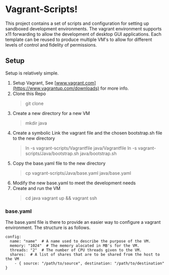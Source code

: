 # Vagrant-Scripts!

This project contains a set of scripts and configuration for setting up sandboxed development environments. The vagrant environment supports x11 forwarding to allow the development of desktop GUI applications.
Each template can be reused to produce multiple VM's to allow for different levels of control and fidelity of permissions.

## Setup
Setup is relatively simple.

1. Setup Vagrant, See [www.vagrant.com](https://www.vagrantup.com/downloads) for more info.
2. Clone this Repo
   > git clone
3. Create a new directory for a new VM
   > mkdir java
4. Create a symbolic Link the vagrant file and the chosen bootstrap.sh file to the new directory
   > ln -s vagrant-scripts/Vagrantfile java/Vagrantfile
   > ln -s vagrant-scripts/Java/bootstrap.sh java/bootstrap.sh
5. Copy the base.yaml file to the new directory
   > cp vagrant-scripts/Java/base.yaml java/base.yaml
6. Modify the new base.yaml to meet the development needs
7. Create and run the VM
   > cd java
   > vagrant up && vagrant ssh

### base.yaml
The base.yaml file is there to provide an easier way to configure a vagrant environment. The structure is as follows.

    config:  
      name: "name"  # A name used to describe the purpose of the VM.
      memory: "1024"  # The memory alocated in MB's for the VM.
      threads: "2"  # The number of CPU threads given to the VM.
      shares:  # A list of shares that are to be shared from the host to the VM
        - { source: "/path/to/source", destination: "/path/to/destination" }  

